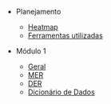 [//]: # (<a href="/" style="text-decoration: none;">)

[//]: # (    <img alt="Brasao" src="assets/img.png" style="border-radius: 20%; padding: 20px">)

[//]: # (</a>)

* Planejamento
  - [Heatmap](Planejamento/Heatmap.md)
  - [Ferramentas utilizadas](Planejamento/Ferramentas.md)

* Módulo 1
  - [Geral](Modulo-1/Modulo1.md)
  - [MER](Modulo-1/MER.md)
  - [DER](Modulo-1/DER.md)
  - [Dicionário de Dados](Modulo-1/dicionario)


